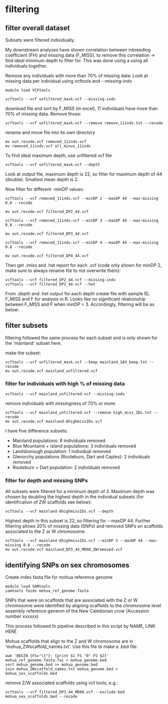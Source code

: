 # filtering

## filter overall dataset

Subsets were filtered individually.

My downstream analyses have shown correlation between inbreeding coefficient (FH) and missing data (F_MISS), to remove this correlation -> find ideal minimum depth to filter for.
This was done using a using all individuals together.

Remove any individuals with more than 70% of missing data:
Look at missing data per individual using vcftools and --missing-indv

```
module load VCFtools
```

```
vcftools --vcf unfiltered_mask.vcf --missing-indv
```

download file and sort by F_MISS (in excel), 11 individuals have more than 70% of missing data. Remove those:

```
vcftools --vcf unfiltered_mask.vcf --remove remove_11indv.txt --recode
```

rename and move file into its own directory

```
mv out.recode.vcf removed_11indv.vcf
mv removed_11indv.vcf all_minus_11indv
```


To find ideal maximum depth, use unfiltered vcf file
```
vcftools --vcf unfiltered_mask.vcf --depth
```
Look at output file, maximum depth is 22, so filter for maximum depth of 44 (double). Smallest mean depth is 2. 


Now filter for different -minDP values:

```
vcftools --vcf removed_11indv.vcf --minDP 2 --maxDP 44 --max-missing 0.8 --recode
```

```
mv out.recode.vcf filtered_DP2_44.vcf
```

```
vcftools --vcf removed_11indv.vcf --minDP 3 --maxDP 44 --max-missing 0.8 --recode
```

```
mv out.recode.vcf filtered_DP3_44.vcf
```

```
vcftools --vcf removed_11indv.vcf --minDP 4 --maxDP 44 --max-missing 0.8 --recode
```

```
mv out.recode.vcf filtered_DP4_44.vcf
```

Then get .imiss and .het report for each .vcf (code only shown for minDP 2, make sure to always rename file to not overwrite them):

```
vcftools --vcf filtered_DP2_44.vcf --missing-indv
vcftools --vcf filtered_DP2_44.vcf --het
```

From .depth and .het output for each depth create file with sample ID, F_MISS and F for analysis in R.
Looks like no significant relationship between F_MISS and F when minDP = 3.
Accordingly, filtering will be as below: 

## filter subsets

filtering followed the same process for each subset and is only shown for the 'mainland' subset here.

make the subset:

```
vcftools --vcf unfiltered_mask.vcf --keep mainland_184_keep.txt --recode
mv out.recode.vcf mainland_unfiltered.vcf
```

### filter for individuals with high % of missing data

```
vcftools --vcf mainland_unfiltered.vcf --missing-indv
```

remove individuals with missingness of 70% or more:

```
vcftools --vcf mainland_unfiltered.vcf --remove high_miss_IDs.txt --recode
mv out.recode.vcf mainland-8highmissIDs.vcf
```

I have five difference subsets:
- Mainland populations: 8 individuals removed
- Blue Mountains + island populations: 3 individuals removed
- Landsborough population: 1 individual removed
- Glenorchy populations (Routeburn, Dart and Caples): 2 individuals removed
- Routeburn + Dart population: 2 individuals removed

### filter for depth and missing SNPs

All subsets were filtered for a minimum depth of 3. Maximum depth was chosen by doubling the highest depth in the individual subsets (for identification of ZW scaffolds see below):


```
vcftools --vcf mainland-8highmissIDs.vcf --depth
```

Highest depth in this subset is 22, so filtering for --maxDP 44. 
Further filtering allows 20% of missing data (SNPs) and removed SNPs on scaffolds associated to the Z or W chromosome.

```
vcftools --vcf mainland-8highmissIDs.vcf --minDP 3 --maxDP 44 --max-missing 0.8 --recode
mv out.recode.vcf mainland_DP3_44_MD08_ZWremoved.vcf
```


## identifying SNPs on sex chromosomes

Create index fasta file for mohua reference genome

```
module load SAMtools
samtools faidx mohua_ref_genome.fasta
```


SNPs that were on scaffolds that are associated with the Z or W chromosome were identified by aligning scaffolds to the chromosome level assembly reference geneom of the New Caledonian crow (Accession number xxxxxx)

This process followed th pipeline described in this script by NAME, LINK HERE

Mohua scaffolds that align to the Z and W chromosome are in 'mohua_ZWscaffold_names.txt'. 
Use this file to make a .bed file:

```
awk 'BEGIN {FS="\t"}; {print $1 FS "0" FS $2}' mohua_ref_genome.fasta.fai > mohua_genome.bed
sort mohua_genome.bed >> mohua_genome.bed
join mohua_ZWscaffold_names.txt mohua_genome.bed > mohua_sex_scaffolds.bed
```

remove Z/W associated scaffolds using vcf tools, e.g.:

```
vcftools --vcf filtered_DP3_44_MD08.vcf --exclude-bed mohua_sex_scaffolds.bed --recode
```













